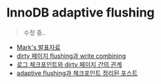 # InnoDB adaptive flushing

> 수정 중..

- [Mark's 발표자료](https://www.percona.com/files/presentations/ppc2009/PPC2009_Life_of_a_dirty_pageInnoDB_disk_IO.pdf)
- [dirty 페이지 flushing과 write combining ](https://www.xaprb.com/blog/2010/05/25/dirty-pages-fast-shutdown-and-write-combining/)
- [로그 체크포인트와 dirty 페이지 간의 관계](https://www.percona.com/blog/2012/02/17/the-relationship-between-innodb-log-checkpointing-and-dirty-buffer-pool-pages/)
- [adaptive flushing과 체크포인트 정리된 포스트](https://www.percona.com/blog/2013/10/30/innodb-adaptive-flushing-in-mysql-5-6-checkpoint-age-and-io-capacity/)

